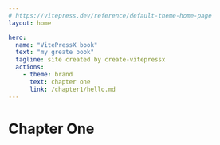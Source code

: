 ```yaml
---
# https://vitepress.dev/reference/default-theme-home-page
layout: home

hero:
  name: "VitePressX book"
  text: "my greate book"
  tagline: site created by create-vitepressx
  actions:
    - theme: brand
      text: chapter one
      link: /chapter1/hello.md
---
```


# Chapter One